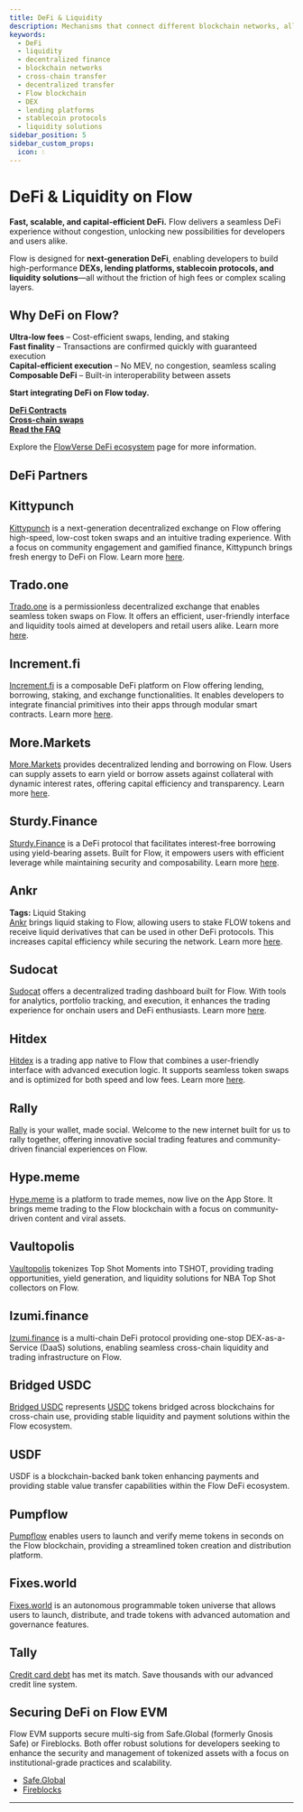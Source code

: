 ```yaml
---
title: DeFi & Liquidity
description: Mechanisms that connect different blockchain networks, allowing secure and decentralized transfer of assets and data across platforms.
keywords:
  - DeFi
  - liquidity
  - decentralized finance
  - blockchain networks
  - cross-chain transfer
  - decentralized transfer
  - Flow blockchain
  - DEX
  - lending platforms
  - stablecoin protocols
  - liquidity solutions
sidebar_position: 5
sidebar_custom_props:
  icon: 💧
---
```


# DeFi & Liquidity on Flow

**Fast, scalable, and capital-efficient DeFi.** Flow delivers a seamless DeFi experience without congestion, unlocking new possibilities for developers and users alike.

Flow is designed for **next-generation DeFi**, enabling developers to build high-performance **DEXs, lending platforms, stablecoin protocols, and liquidity solutions**—all without the friction of high fees or complex scaling layers.

## Why DeFi on Flow?

**Ultra-low fees** – Cost-efficient swaps, lending, and staking  
**Fast finality** – Transactions are confirmed quickly with guaranteed execution  
**Capital-efficient execution** – No MEV, no congestion, seamless scaling  
**Composable DeFi** – Built-in interoperability between assets

**Start integrating DeFi on Flow today.**

**[DeFi Contracts](./defi-contracts.md)**  
**[Cross-chain swaps](./cross-chain-swaps.md)**  
**[Read the FAQ](./faq.md)**

Explore the [FlowVerse DeFi ecosystem](https://www.flowverse.co/?categories=defi) page for more information.

## DeFi Partners

<div id="cards" className="cards">

## Kittypunch

[Kittypunch][1] is a next-generation decentralized exchange on Flow offering high-speed, low-cost token swaps and an intuitive trading experience. With a focus on community engagement and gamified finance, Kittypunch brings fresh energy to DeFi on Flow. Learn more [here][9].

## Trado.one

[Trado.one][2] is a permissionless decentralized exchange that enables seamless token swaps on Flow. It offers an efficient, user-friendly interface and liquidity tools aimed at developers and retail users alike. Learn more [here][10].

## Increment.fi

[Increment.fi][3] is a composable DeFi platform on Flow offering lending, borrowing, staking, and exchange functionalities. It enables developers to integrate financial primitives into their apps through modular smart contracts. Learn more [here][11].

## More.Markets

[More.Markets][4] provides decentralized lending and borrowing on Flow. Users can supply assets to earn yield or borrow assets against collateral with dynamic interest rates, offering capital efficiency and transparency. Learn more [here][12].

## Sturdy.Finance

[Sturdy.Finance][5] is a DeFi protocol that facilitates interest-free borrowing using yield-bearing assets. Built for Flow, it empowers users with efficient leverage while maintaining security and composability. Learn more [here][13].

## Ankr

**Tags:** Liquid Staking  
[Ankr][6] brings liquid staking to Flow, allowing users to stake FLOW tokens and receive liquid derivatives that can be used in other DeFi protocols. This increases capital efficiency while securing the network. Learn more [here][14].

## Sudocat

[Sudocat][7] offers a decentralized trading dashboard built for Flow. With tools for analytics, portfolio tracking, and execution, it enhances the trading experience for onchain users and DeFi enthusiasts. Learn more [here][15].

## Hitdex

[Hitdex][8] is a trading app native to Flow that combines a user-friendly interface with advanced execution logic. It supports seamless token swaps and is optimized for both speed and low fees. Learn more [here][16].

## Rally

[Rally][17] is your wallet, made social. Welcome to the new internet built for us to rally together, offering innovative social trading features and community-driven financial experiences on Flow.

## Hype.meme

[Hype.meme][18] is a platform to trade memes, now live on the App Store. It brings meme trading to the Flow blockchain with a focus on community-driven content and viral assets.

## Vaultopolis

[Vaultopolis][19] tokenizes Top Shot Moments into TSHOT, providing trading opportunities, yield generation, and liquidity solutions for NBA Top Shot collectors on Flow.

## Izumi.finance

[Izumi.finance][20] is a multi-chain DeFi protocol providing one-stop DEX-as-a-Service (DaaS) solutions, enabling seamless cross-chain liquidity and trading infrastructure on Flow.

## Bridged USDC

[Bridged USDC][21] represents [USDC][25] tokens bridged across blockchains for cross-chain use, providing stable liquidity and payment solutions within the Flow ecosystem.

## USDF

USDF is a blockchain-backed bank token enhancing payments and providing stable value transfer capabilities within the Flow DeFi ecosystem.

## Pumpflow

[Pumpflow][23] enables users to launch and verify meme tokens in seconds on the Flow blockchain, providing a streamlined token creation and distribution platform.

## Fixes.world

[Fixes.world][24] is an autonomous programmable token universe that allows users to launch, distribute, and trade tokens with advanced automation and governance features.

## Tally

[Credit card debt][26] has met its match. Save thousands with our advanced credit line system.

</div>

[1]: https://www.kittypunch.xyz/
[2]: https://www.trado.one/
[3]: https://app.increment.fi/
[4]: https://www.more.markets/
[5]: https://sturdy.finance/
[6]: https://www.ankr.com/
[7]: https://www.sudocat.ai/
[8]: https://www.hitdex.com/#/welcome
[9]: https://kittypunch.gitbook.io/kittypunch-docs
[10]: https://docs-perp.trado.one/
[11]: https://docs.increment.fi/
[12]: https://docs.more.markets/
[13]: https://docs.sturdy.finance/
[14]: https://www.ankr.com/docs/
[15]: https://docs.sudocat.ai/
[16]: https://www.hitdex.com/#/welcome
[17]: https://rally.xyz/
[18]: https://hype.meme/
[19]: https://vaultopolis.com/
[20]: https://izumi.finance/
[21]: https://bridge.flow.com/
[23]: https://www.pumpflow.meme/
[24]: https://fixes.world/
[25]: https://www.circle.com/usdc
[26]: https://www.tally.xyz/

## Securing DeFi on Flow EVM

Flow EVM supports secure multi-sig from Safe.Global (formerly Gnosis Safe) or Fireblocks. Both offer robust solutions for
developers seeking to enhance the security and management of tokenized assets with a focus on institutional-grade practices and scalability.

- [Safe.Global](https://safe.flow.com/)
- [Fireblocks](https://www.fireblocks.com/)

---
